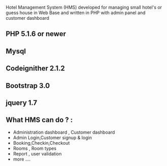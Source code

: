 Hotel Management System (HMS) developed for managing small hotel's or guess house in Web Base and written in PHP with admin panel and customer dashboard

<h2>PHP 5.1.6 or newer</h2>
<h2>Mysql</h2>
<h2>Codeignither 2.1.2</h2>
<h2>Bootstrap 3.0</h2>
<h2>jquery 1.7</h2>



<h2>What HMS can do ? :</h2>
<ul>
  <li>Administration dashboard , Customer dashboard</li>
  <li>Admin Login,Customer signup & login</li> 
  <li>Booking,Checkin,Checkout</li>
  <li>Rooms , Room types</li>
  <li>Report , user validation</li>
  <li>more ....</li>
</ul>


